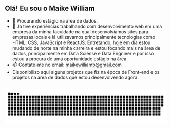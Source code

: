 ## Olá! Eu sou o Maike William 

- 🔭 Procurando estágio na área de dados.
- 🌱 Já tive experiências trabalhando com desenvolvimento web em uma empresa da minha faculdade na qual desenvolviamos sites para empresas locais e lá utilizavamos principalmente tecnologias como HTML, CSS, JavaScript e ReactJS. Entretando, hoje em dia estou mudando de norte na minha carreira e estou focando mais na área de dados, principalmente em Data Sciense e Data Engnieer e por isso estou a procura de uma oportunidade estágio na área.
- 📫 Contate-me no email: maikewilliamb@gmail.com
- Disponibilizo aqui alguns projetos que fiz na época de Front-end e os projetos na área de dados que estou desenvolvendo agora.
  
##
  
![Snake animation](https://github.com/MaikeWilliam/MaikeWilliam/blob/output/github-contribution-grid-snake.svg)
